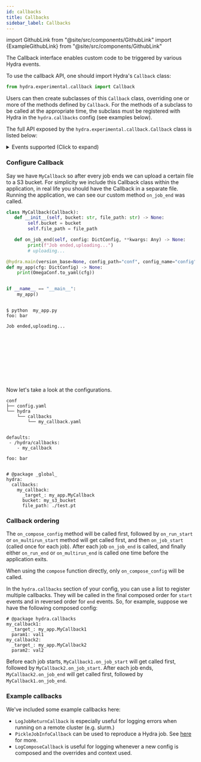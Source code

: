 ```yaml
---
id: callbacks
title: Callbacks
sidebar_label: Callbacks
---
```


import GithubLink from "@site/src/components/GithubLink"
import {ExampleGithubLink} from "@site/src/components/GithubLink"

<ExampleGithubLink text="Examples" to="hydra/experimental/callbacks.py"/>

The <GithubLink to="hydra/experimental/callback.py">Callback interface</GithubLink> enables custom
code to be triggered by various Hydra events.

To use the callback API, one should import Hydra's `Callback` class:
```python
from hydra.experimental.callback import Callback
```
Users can then create subclasses of this `Callback` class, overriding one or more of
the methods defined by `Callback`. For the methods of a subclass to be called at the
appropriate time, the subclass must be registered with Hydra in the `hydra.callbacks` config
 (see examples below).

The full API exposed by the `hydra.experimental.callback.Callback` class is listed below:

<details><summary>Events supported (Click to expand)</summary>

```python
from hydra.types import TaskFunction

class Callback:
    def on_run_start(self, config: DictConfig, **kwargs: Any) -> None:
        """
        Called in RUN mode before job/application code starts. `config` is composed with overrides.
        Some `hydra.runtime` configs are not populated yet.
        See hydra.core.utils.run_job for more info.
        """
        ...

    def on_run_end(self, config: DictConfig, **kwargs: Any) -> None:
        """
        Called in RUN mode after job/application code returns.
        """
        ...

    def on_multirun_start(self, config: DictConfig, **kwargs: Any) -> None:
        """
        Called in MULTIRUN mode before any job starts.
        When using a launcher, this will be executed on local machine before any Sweeper/Launcher is initialized.
        """
        ...

    def on_multirun_end(self, config: DictConfig, **kwargs: Any) -> None:
        """
        Called in MULTIRUN mode after all jobs returns.
        When using a launcher, this will be executed on local machine.
        """
        ...

    def on_job_start(self, config: DictConfig, *, task_function: TaskFunction, **kwargs: Any) -> None:
        """
        Called in both RUN and MULTIRUN modes, once for each Hydra job (before running application code).
        This is called from within `hydra.core.utils.run_job`. In the case of remote launching, this will be executed
        on the remote server along with your application code. The `task_function` argument is the function
        decorated with `@hydra.main`.
        """
        ...

    def on_job_end(
        self, config: DictConfig, job_return: JobReturn, **kwargs: Any
    ) -> None:
        """
        Called in both RUN and MULTIRUN modes, once for each Hydra job (after running
        application code).
        This is called from within `hydra.core.utils.run_job`. In the case of remote launching, this will be executed
        on the remote server after your application code.

        `job_return` contains info that could be useful for logging or post-processing.
        See hydra.core.utils.JobReturn for more.
        """
        ...

    def on_compose_config(
        self,
        config: DictConfig,
        config_name: Optional[str],
        overrides: List[str],
    ) -> None:
        """
        Called during the compose phase and before the config is returned to the user.
        config is the composed config with overrides applied.
        """
        ...
```
</details>

### Configure Callback

Say we have `MyCallback` so after every job ends we can upload a certain file to a S3 bucket.
For simplicity we include this Callback class within the application, in real life you should have the
Callback in a separate file.
Running the application, we can see our custom method `on_job_end` was called.

<div className="row">
<div className="col col--9">

```python title="my_app.py"
class MyCallback(Callback):
   def __init__(self, bucket: str, file_path: str) -> None:
        self.bucket = bucket
        self.file_path = file_path

   def on_job_end(self, config: DictConfig, **kwargs: Any) -> None:
        print(f"Job ended,uploading...")
        # uploading...

@hydra.main(version_base=None, config_path="conf", config_name="config")
def my_app(cfg: DictConfig) -> None:
    print(OmegaConf.to_yaml(cfg))


if __name__ == "__main__":
    my_app()
```
</div>
<div className="col col--3" >

```commandline title="output"

$ python  my_app.py
foo: bar

Job ended,uploading...











```
</div>
</div>

Now let's take a look at the configurations.

<div className="row">
<div className="col col--4">

```commandline title="$ tree conf"
conf
├── config.yaml
└── hydra
    └── callbacks
        └── my_callback.yaml


```
</div>
<div className="col  col--3">

```commandline title="conf/config.yaml"
defaults:
 - /hydra/callbacks:
    - my_callback

foo: bar


```
</div>
<div className="col  col--5">

```commandline title="conf/hydra/callbacks/my_callback.yaml"
# @package _global_
hydra:
  callbacks:
    my_callback:
      _target_: my_app.MyCallback
      bucket: my_s3_bucket
      file_path: ./test.pt
```
</div>
</div>


### Callback ordering
The `on_compose_config` method will be called first, followed by
`on_run_start` or `on_multirun_start` method will get called first,
and then `on_job_start` (called once for each job).
After each job `on_job_end` is called, and finally either `on_run_end` or
`on_multirun_end` is called one time before the application exits.

When using the `compose` function directly, only `on_compose_config` will be called.

In the `hydra.callbacks` section of your config, you can use a list to register multiple callbacks. They will be called in the final composed order for `start` events and
in reversed order for `end` events. So, for example, suppose we have the following composed config:
```commandline title="python my_app.py --cfg hydra -p hydra.callbacks"
# @package hydra.callbacks
my_callback1:
  _target_: my_app.MyCallback1
  param1: val1
my_callback2:
  _target_: my_app.MyCallback2
  param2: val2
```
Before each job starts, `MyCallback1.on_job_start` will get called first,
followed by `MyCallback2.on_job_start`.
After each job ends, `MyCallback2.on_job_end` will get called first,
followed by `MyCallback1.on_job_end`.


### Example callbacks

We've included some example callbacks  <GithubLink to="hydra/experimental/callbacks.py">here</GithubLink>:
- `LogJobReturnCallback` is especially useful for logging errors when running on a remote cluster (e.g. slurm.)
- `PickleJobInfoCallback` can be used to reproduce a Hydra job. See [here](/experimental/rerun.md) for more.
- `LogComposeCallback` is useful for logging whenever a new config is composed and the overrides and context used.
